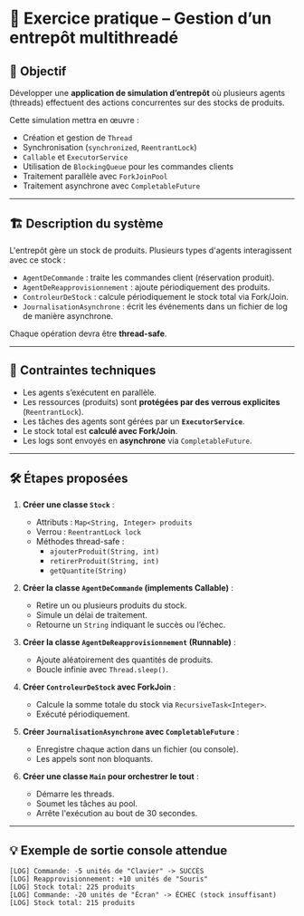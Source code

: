 # 🧪 Exercice pratique – Gestion d’un entrepôt multithreadé

## 🎯 Objectif

Développer une **application de simulation d’entrepôt** où plusieurs agents (threads) effectuent des actions concurrentes sur des stocks de produits.

Cette simulation mettra en œuvre :
- Création et gestion de `Thread`
- Synchronisation (`synchronized`, `ReentrantLock`)
- `Callable` et `ExecutorService`
- Utilisation de `BlockingQueue` pour les commandes clients
- Traitement parallèle avec `ForkJoinPool`
- Traitement asynchrone avec `CompletableFuture`

---

## 🏗️ Description du système

L'entrepôt gère un stock de produits. Plusieurs types d'agents interagissent avec ce stock :

- `AgentDeCommande` : traite les commandes client (réservation produit).
- `AgentDeReapprovisionnement` : ajoute périodiquement des produits.
- `ControleurDeStock` : calcule périodiquement le stock total via Fork/Join.
- `JournalisationAsynchrone` : écrit les événements dans un fichier de log de manière asynchrone.

Chaque opération devra être **thread-safe**.

---

## 🧩 Contraintes techniques

- Les agents s’exécutent en parallèle.
- Les ressources (produits) sont **protégées par des verrous explicites** (`ReentrantLock`).
- Les tâches des agents sont gérées par un **`ExecutorService`**.
- Le stock total est **calculé avec Fork/Join**.
- Les logs sont envoyés en **asynchrone** via `CompletableFuture`.

---

## 🛠️ Étapes proposées

1. **Créer une classe `Stock`** :
   - Attributs : `Map<String, Integer> produits`
   - Verrou : `ReentrantLock lock`
   - Méthodes thread-safe :
     - `ajouterProduit(String, int)`
     - `retirerProduit(String, int)`
     - `getQuantite(String)`

2. **Créer la classe `AgentDeCommande` (implements Callable)** :
   - Retire un ou plusieurs produits du stock.
   - Simule un délai de traitement.
   - Retourne un `String` indiquant le succès ou l’échec.

3. **Créer la classe `AgentDeReapprovisionnement` (Runnable)** :
   - Ajoute aléatoirement des quantités de produits.
   - Boucle infinie avec `Thread.sleep()`.

4. **Créer `ControleurDeStock` avec ForkJoin** :
   - Calcule la somme totale du stock via `RecursiveTask<Integer>`.
   - Exécuté périodiquement.

5. **Créer `JournalisationAsynchrone` avec `CompletableFuture`** :
   - Enregistre chaque action dans un fichier (ou console).
   - Les appels sont non bloquants.

6. **Créer une classe `Main` pour orchestrer le tout** :
   - Démarre les threads.
   - Soumet les tâches au pool.
   - Arrête l'exécution au bout de 30 secondes.

---

## 💡 Exemple de sortie console attendue

```
[LOG] Commande: -5 unités de "Clavier" -> SUCCÈS
[LOG] Reapprovisionnement: +10 unités de "Souris"
[LOG] Stock total: 225 produits
[LOG] Commande: -20 unités de "Écran" -> ÉCHEC (stock insuffisant)
[LOG] Stock total: 215 produits
```